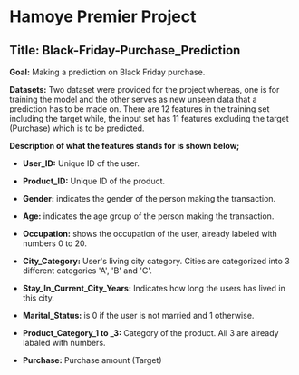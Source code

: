 # Hamoye Premier Project

## Title: Black-Friday-Purchase_Prediction

**Goal:** Making a prediction on Black Friday purchase.

**Datasets:**
Two dataset were provided for the project whereas, one is for training the model and the other serves as new unseen data that a prediction has to be made on. There are 12 features in the training set including the target while, the input set has 11 features excluding the target (Purchase) which is to be predicted.

**Description of what the features stands for is shown below;**

- **User_ID:** Unique ID of the user.

- **Product_ID:** Unique ID of the product.

- **Gender:** indicates the gender of the person making the transaction.

- **Age:** indicates the age group of the person making the transaction.

- **Occupation:** shows the occupation of the user, already labeled with numbers 0 to 20.

- **City_Category:** User's living city category. Cities are categorized into 3 different categories 'A', 'B' and 'C'.

- **Stay_In_Current_City_Years:** Indicates how long the users has lived in this city.

- **Marital_Status:** is 0 if the user is not married and 1 otherwise.

- **Product_Category_1 to _3:** Category of the product. All 3 are already labaled with numbers.

- **Purchase:** Purchase amount (Target)
